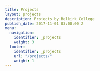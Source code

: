 ```yaml
---
title: Projects
layout: projects
description: Projects by Belkirk College
publish_date: 2017-11-01 03:00:00 Z
menu:
  navigation:
    identifier: _projects
    weight: 3
  footer:
    identifier: _projects
    url: "/projects/"
    weight: 1
---
```


